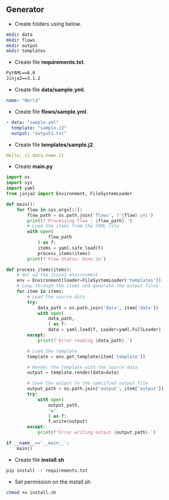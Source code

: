 ## Generator

- Create folders using below.

```bash
mkdir data
mkdir flows
mkdir output
mkdir templates
```

- Create file **requirements.txt**.

```txt
PyYAML==6.0
Jinja2==3.1.2
```

- Create file **data/sample.yml**.

```yml
name: "World"
```

- Create file **flows/sample.yml**.

```yml
- data: "sample.yml"
  template: "sample.j2"
  output: "output1.txt"
```

- Create file **templates/sample.j2**.

```yml
Hello, {{ data.name }}
```

- Create **main.py**

```python
import os
import sys
import yaml
from jinja2 import Environment, FileSystemLoader

def main():
    for flow in sys.argv[1:]:
        flow_path = os.path.join('flows', f'{flow}.yml')
        print(f'Processing Flow : {flow_path}.')
        # Load the items from the YAML file
        with open(
                flow_path
            ) as f:
            items = yaml.safe_load(f)
            process_items(items)
        print(f'Flow Status: Done.\n')

def process_items(items):
    # Set up the Jinja2 environment
    env = Environment(loader=FileSystemLoader('templates'))
    # Loop through the items and generate the output files
    for item in items:
        # Load the source data
        try:
            data_path = os.path.join('data', item['data'])
            with open(
                data_path,
                ) as f:
                data = yaml.load(f, Loader=yaml.FullLoader)
        except:
            print(f'Error reading {data_path}.')

        # Load the template
        template = env.get_template(item['template'])

        # Render the template with the source data
        output = template.render(data=data)

        # Save the output to the specified output file
        output_path = os.path.join('output', item['output'])
        try:
            with open(
                output_path, 
                'w'
                ) as f:
                f.write(output)
        except:
            print(f'Error writing output {output_path}.')

if __name__=='__main__':
    main()
```

- Create file **install.sh**

```bash
pip install -r requirements.txt
```

- Set permission on the install.sh

```bash
chmod +x install.sh
```




